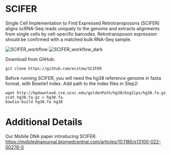 # SCIFER
Single Cell Implementation to Find Expressed Retrotransposons (SCIFER) aligns scRNA-Seq reads uniquely to the genome and extracts alignments from single cells by cell-specific barcodes. Retrotransposon expression should be confirmed with a matched bulk RNA-Seq sample.

![SCIFER_workflow](https://user-images.githubusercontent.com/108097317/232626714-7f667ba6-46e0-426b-94d9-78ffb633c2eb.png#gh-light-mode-only)
![SCIFER_workflow_dark](https://user-images.githubusercontent.com/108097317/232627059-21786442-3ef5-41e3-b86e-4b5de7c9821d.png#gh-dark-mode-only)

Download from GitHub:
```
git clone https://github.com/ecstow/SCIFER
```

Before running SCIFER, you will need the hg38 reference genome in fasta format, with Bowtie1 index. Add path to the index files in Step2:
```
wget http://hgdownload.cse.ucsc.edu/goldenPath/hg38/bigZips/hg38.fa.gz
zcat hg38.fa.gz > hg38.fa
bowtie-build hg38.fa hg38
```

# Additional Details
Our Mobile DNA paper introducing SCIFER: https://mobilednajournal.biomedcentral.com/articles/10.1186/s13100-022-00276-0

